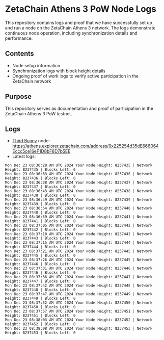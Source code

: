 # ZetaChain Athens 3 PoW Node Logs
This repository contains logs and proof that we have successfully set up and run a node on the ZetaChain Athens 3 network. The logs demonstrate continuous node operation, including synchronization details and performance.

## Contents
- Node setup information
- Synchronization logs with block height details
- Ongoing proof of work logs to verify active participation in the ZetaChain network

## Purpose
This repository serves as documentation and proof of participation in the ZetaChain Athens 3 PoW testnet.

## Logs

- [Third Bunny](https://thirdbunny.xyz/) node: https://athens.explorer.zetachain.com/address/0x225254d35dE666064Eccc5ce16eF1D8bF8D7b5EE
- Latest logs:
```
Mon Dec 23 08:36:28 AM UTC 2024 Your Node Height: 8237435 | Network Height: 8237435 | Blocks Left: 0
Mon Dec 23 08:36:33 AM UTC 2024 Your Node Height: 8237436 | Network Height: 8237436 | Blocks Left: 0
Mon Dec 23 08:36:38 AM UTC 2024 Your Node Height: 8237437 | Network Height: 8237437 | Blocks Left: 0
Mon Dec 23 08:36:43 AM UTC 2024 Your Node Height: 8237438 | Network Height: 8237438 | Blocks Left: 0
Mon Dec 23 08:36:49 AM UTC 2024 Your Node Height: 8237439 | Network Height: 8237439 | Blocks Left: 0
Mon Dec 23 08:36:54 AM UTC 2024 Your Node Height: 8237440 | Network Height: 8237440 | Blocks Left: 0
Mon Dec 23 08:36:59 AM UTC 2024 Your Node Height: 8237441 | Network Height: 8237441 | Blocks Left: 0
Mon Dec 23 08:37:05 AM UTC 2024 Your Node Height: 8237442 | Network Height: 8237442 | Blocks Left: 0
Mon Dec 23 08:37:10 AM UTC 2024 Your Node Height: 8237443 | Network Height: 8237443 | Blocks Left: 0
Mon Dec 23 08:37:15 AM UTC 2024 Your Node Height: 8237444 | Network Height: 8237444 | Blocks Left: 0
Mon Dec 23 08:37:21 AM UTC 2024 Your Node Height: 8237445 | Network Height: 8237445 | Blocks Left: 0
Mon Dec 23 08:37:26 AM UTC 2024 Your Node Height: 8237445 | Network Height: 8237446 | Blocks Left: 1
Mon Dec 23 08:37:31 AM UTC 2024 Your Node Height: 8237446 | Network Height: 8237446 | Blocks Left: 0
Mon Dec 23 08:37:36 AM UTC 2024 Your Node Height: 8237447 | Network Height: 8237447 | Blocks Left: 0
Mon Dec 23 08:37:42 AM UTC 2024 Your Node Height: 8237448 | Network Height: 8237448 | Blocks Left: 0
Mon Dec 23 08:37:47 AM UTC 2024 Your Node Height: 8237449 | Network Height: 8237449 | Blocks Left: 0
Mon Dec 23 08:37:52 AM UTC 2024 Your Node Height: 8237450 | Network Height: 8237450 | Blocks Left: 0
Mon Dec 23 08:37:57 AM UTC 2024 Your Node Height: 8237451 | Network Height: 8237451 | Blocks Left: 0
Mon Dec 23 08:38:03 AM UTC 2024 Your Node Height: 8237452 | Network Height: 8237452 | Blocks Left: 0
Mon Dec 23 08:38:08 AM UTC 2024 Your Node Height: 8237453 | Network Height: 8237453 | Blocks Left: 0
```

